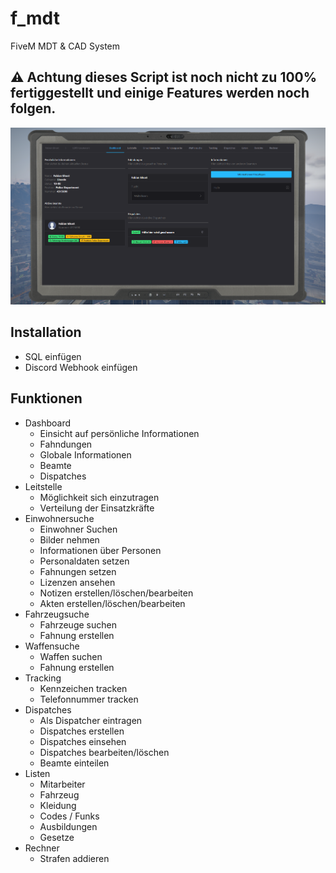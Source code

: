 # f_mdt
FiveM MDT &amp; CAD System

## ⚠️ Achtung dieses Script ist noch nicht zu 100% fertiggestellt und einige Features werden noch folgen.

![MDT](./img/dashboard.png)


## Installation
 - SQL einfügen
 - Discord Webhook einfügen


## Funktionen
- Dashboard
  - Einsicht auf persönliche Informationen
  - Fahndungen
  - Globale Informationen
  - Beamte
  - Dispatches
- Leitstelle
  - Möglichkeit sich einzutragen
  - Verteilung der Einsatzkräfte
- Einwohnersuche
  - Einwohner Suchen
  - Bilder nehmen
  - Informationen über Personen
  - Personaldaten setzen
  - Fahnungen setzen
  - Lizenzen ansehen
  - Notizen erstellen/löschen/bearbeiten
  - Akten erstellen/löschen/bearbeiten
- Fahrzeugsuche
  - Fahrzeuge suchen
  - Fahnung erstellen
- Waffensuche
  - Waffen suchen
  - Fahnung erstellen
- Tracking
  - Kennzeichen tracken
  - Telefonnummer tracken
- Dispatches
  - Als Dispatcher eintragen
  - Dispatches erstellen 
  - Dispatches einsehen
  - Dispatches bearbeiten/löschen
  - Beamte einteilen
- Listen
  - Mitarbeiter 
  - Fahrzeug 
  - Kleidung
  - Codes / Funks
  - Ausbildungen
  - Gesetze
- Rechner
  - Strafen addieren
